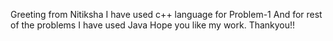 Greeting from Nitiksha
I have used c++ language for Problem-1
And for rest of the problems I have used Java
Hope you like my work.
Thankyou!!
